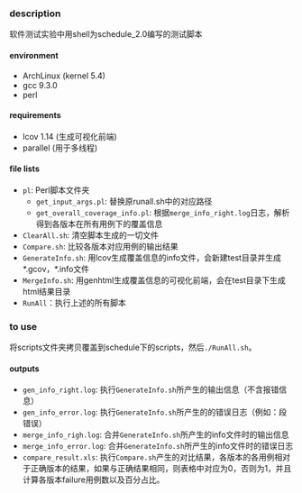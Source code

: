 ### description

软件测试实验中用shell为schedule_2.0编写的测试脚本


#### environment

* ArchLinux (kernel 5.4)
* gcc 9.3.0
* perl

#### requirements

* lcov 1.14 (生成可视化前端)
* parallel (用于多线程)

#### file lists

* `pl`: Perl脚本文件夹
    * `get_input_args.pl`: 替换原runall.sh中的对应路径
    * `get_overall_coverage_info.pl`: 根据`merge_info_right.log`日志，解析得到各版本在所有用例下的覆盖信息
* `ClearAll.sh`: 清空脚本生成的一切文件
* `Compare.sh`: 比较各版本对应用例的输出结果
* `GenerateInfo.sh`: 用lcov生成覆盖信息的info文件，会新建test目录并生成*.gcov，*.info文件
* `MergeInfo.sh`: 用genhtml生成覆盖信息的可视化前端，会在test目录下生成html结果目录
* `RunAll`：执行上述的所有脚本

### to use

将scripts文件夹拷贝覆盖到schedule下的scripts，然后`./RunAll.sh`。

#### outputs

* `gen_info_right.log`: 执行`GenerateInfo.sh`所产生的输出信息（不含报错信息）
* `gen_info_error.log`: 执行`GenerateInfo.sh`所产生的的错误日志（例如：段错误）
* `merge_info_righ.log`: 合并`GenerateInfo.sh`所产生的info文件时的输出信息
* `merge_info_error.log`: 合并`GenerateInfo.sh`所产生的info文件时的错误日志
* `compare_result.xls`: 执行`Compare.sh`产生的对比结果，各版本的各用例相对于正确版本的结果，如果与正确结果相同，则表格中对应为0，否则为1，并且计算各版本failure用例数以及百分占比。
